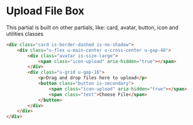 # Upload File Box
This partial is built on other partials, like: card, avatar, button, icon and utilities classes
```html
<div class="card is-border-dashed is-no-shadow">
    <div class="u-flex u-main-center u-cross-center u-gap-48">
        <div class="avatar is-size-large">
            <span class="icon-upload" aria-hidden="true"></span>
        </div>
        <div class="u-grid u-gap-16">
            <p>Drag and drop files here to upload</p>
            <button class="button is-secondary">
                <span class="icon-upload" aria-hidden="true"></span>
                <span class="text">Choose File</span>
            </button>
        </div>
    </div>
</div>
```